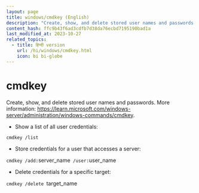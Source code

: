 ```yaml
---
layout: page
title: windows/cmdkey (English)
description: "Create, show, and delete stored user names and passwords."
content_hash: ffc9b43f6ad3cdfb7d38da76ecbd7195190bad1a
last_modified_at: 2023-10-27
related_topics:
  - title: हिन्दी version
    url: /hi/windows/cmdkey.html
    icon: bi bi-globe
---
```

# cmdkey

Create, show, and delete stored user names and passwords.
More information: <https://learn.microsoft.com/windows-server/administration/windows-commands/cmdkey>.

- Show a list of all user credentials:

`cmdkey /list`

- Store credentials for a user that accesses a server:

`cmdkey /add:`<span class="tldr-var badge badge-pill bg-dark-lm bg-white-dm text-white-lm text-dark-dm font-weight-bold">server_name</span>` /user:`<span class="tldr-var badge badge-pill bg-dark-lm bg-white-dm text-white-lm text-dark-dm font-weight-bold">user_name</span>

- Delete credentials for a specific target:

`cmdkey /delete `<span class="tldr-var badge badge-pill bg-dark-lm bg-white-dm text-white-lm text-dark-dm font-weight-bold">target_name</span>

